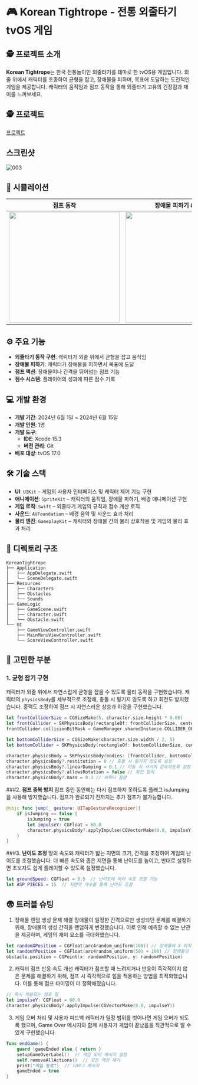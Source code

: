 # 🎮 Korean Tightrope - 전통 외줄타기 tvOS 게임

## 🕵️ 프로젝트 소개
**Korean Tightrope**는 한국 전통놀이인 외줄타기를 테마로 한 tvOS용 게임입니다. 외줄 위에서 캐릭터를 조종하여 균형을 잡고, 장애물을 피하며, 목표에 도달하는 도전적인 게임을 제공합니다. 캐릭터의 움직임과 점프 동작을 통해 외줄타기 고유의 긴장감과 재미를 느껴보세요.

## 🕵️ 프로젝트
[프로젝트](https://github.com/Acasiax/KoreaTourGame.tvOS)

## 스크린샷
![003](https://github.com/user-attachments/assets/566a4b4c-39c7-4a44-b1b4-0e42bcd0acfb)

## 📱 시뮬레이션
| 점프 동작 | 장애물 피하기 & 출동 | 게임 화면 | 
|---------------|---------------|---------------|
| <img src="https://github.com/user-attachments/assets/dc25a38d-de30-4ad5-a470-9868c0fd10d4" width="300" /> | <img src="https://github.com/user-attachments/assets/af960008-0170-4612-984d-a69d8d6e1a51" width="300" /> |  <img src="https://github.com/user-attachments/assets/8deea044-41bf-43b0-8d81-f5090a5ef993" width="300" /> |

## ⚙️ 주요 기능
- **외줄타기 동작 구현**: 캐릭터가 외줄 위에서 균형을 잡고 움직임
- **장애물 피하기**: 캐릭터가 장애물을 피하면서 목표에 도달
- **점프 액션**: 장애물이나 간격을 뛰어넘는 점프 기능
- **점수 시스템**: 플레이어의 성과에 따른 점수 기록

## 💻 개발 환경
- **개발 기간**: 2024년 6월 1일 ~ 2024년 6월 15일
- **개발 인원**: 1명
- **개발 도구**:
    - **IDE**: Xcode 15.3
    - **버전 관리**: Git
- **배포 대상**: tvOS 17.0

 
## 🛠️ 기술 스택
- **UI**: `UIKit` – 게임의 사용자 인터페이스 및 캐릭터 제어 기능 구현
- **애니메이션**: `SpriteKit` – 캐릭터의 움직임, 장애물 피하기, 배경 애니메이션 구현
- **게임 로직**: `Swift` – 외줄타기 게임의 규칙과 점수 계산 로직
- **사운드**: `AVFoundation` – 배경 음악 및 사운드 효과 처리
- **물리 엔진**: `GameplayKit` – 캐릭터와 장애물 간의 물리 상호작용 및 게임의 물리 효과 처리


## 📁 디렉토리 구조
```
KoreanTightrope
├── Application
│   ├── AppDelegate.swift
│   └── SceneDelegate.swift
├── Resources
│   ├── Characters
│   ├── Obstacles
│   └── Sounds
├── GameLogic
│   ├── GameScene.swift
│   ├── Character.swift
│   └── Obstacle.swift
└── UI
    ├── GameViewController.swift
    ├── MainMenuViewController.swift
    └── ScoreViewController.swift
```


## 🤔 고민한 부분

### 1. **균형 잡기 구현**
캐릭터가 외줄 위에서 자연스럽게 균형을 잡을 수 있도록 물리 동작을 구현했습니다. 캐릭터의 `physicsBody`를 세부적으로 조정해, 충돌 시 튕기지 않도록 하고 회전도 방지했습니다. 중력도 조정하여 점프 시 자연스러운 상승과 하강을 구현했습니다.

```swift
let frontColliderSize = CGSizeMake(5, character.size.height * 0.80)
let frontCollider = SKPhysicsBody(rectangleOf: frontColliderSize, center: CGPointMake(25, 0))
frontCollider.collisionBitMask = GameManager.sharedInstance.COLLIDER_OBSTACLE

let bottomColliderSize = CGSizeMake(character.size.width / 2, 5)
let bottomCollider = SKPhysicsBody(rectangleOf: bottomColliderSize, center: CGPointMake(0, -(character.size.height / 2)))

character.physicsBody = SKPhysicsBody(bodies: [frontCollider, bottomCollider])
character.physicsBody?.restitution = 0 // 충돌 시 튕기지 않도록 설정
character.physicsBody?.linearDamping = 0.1 // 이동 시 서서히 감속하도록 설정
character.physicsBody?.allowsRotation = false // 회전 방지
character.physicsBody?.mass = 0.1 // 캐릭터 질량
```

###2. **점프 중복 방지**
점프 중인 동안에는 다시 점프하지 못하도록 플래그 isJumping을 사용해 방지했습니다. 점프가 완료되기 전까지는 추가 점프가 불가능합니다.
```swift
@objc func jump(_ gesture: UITapGestureRecognizer){
    if isJumping == false {
        isJumping = true
        let impulseY: CGFloat = 60.0
        character.physicsBody?.applyImpulse(CGVectorMake(0.0, impulseY))
    }
}

```

###3. **난이도 조정**
땅의 속도와 캐릭터가 밟는 지면의 크기, 간격을 조정하여 게임의 난이도를 조절했습니다. 더 빠른 속도와 좁은 지면을 통해 난이도를 높이고, 반대로 설정하면 초보자도 쉽게 플레이할 수 있도록 설정했습니다.
```swift
let groundSpeed: CGFloat = 8.5  // 난이도에 따라 속도 조절 가능
let ASP_PIECES = 15  // 지면의 개수를 통해 난이도 조절
```


## 😨 트러블 슈팅
1. 장애물 랜덤 생성 문제 해결
장애물이 일정한 간격으로만 생성되던 문제를 해결하기 위해, 장애물의 생성 간격을 랜덤하게 변경했습니다. 이로 인해 예측할 수 없는 난관을 제공하며, 게임의 재미 요소를 극대화했습니다.

```swift
let randomXPosition = CGFloat(arc4random_uniform(100)) // 장애물의 X 위치를 랜덤으로 설정
let randomYPosition = CGFloat(arc4random_uniform(50) + 100) // 장애물의 Y 위치를 약간의 범위 내에서 랜덤하게 설정
obstacle.position = CGPoint(x: randomXPosition, y: randomYPosition)
```

2. 캐릭터 점프 반응 속도 개선
캐릭터가 점프할 때 느려지거나 반응이 즉각적이지 않은 문제를 해결하기 위해, 점프 시 즉각적으로 힘을 적용하는 방법을 최적화했습니다. 이를 통해 점프 타이밍이 더 정확해졌습니다.

```swift
// 즉시 적용되는 점프 힘
let impulseY: CGFloat = 60.0
character.physicsBody?.applyImpulse(CGVectorMake(0.0, impulseY))
```

3. 게임 오버 처리 및 사용자 피드백
캐릭터가 일정 범위를 벗어나면 게임 오버가 되도록 했으며, Game Over 메시지와 함께 사용자가 게임이 끝났음을 직관적으로 알 수 있게 구현했습니다.

```swift
func endGame() {
    guard !gameEnded else { return }
    setupGameOverLabel()  // 게임 오버 메시지 설정
    self.removeAllActions()  // 모든 액션 제거
    print("게임 종료")  // 디버그 메시지
    gameEnded = true
}
```
